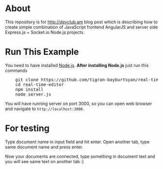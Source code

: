 # About
This repository is for http://devclub.am blog post which is describing how to create simple combination of JavaScript frontend AngularJS and server side Express.js + Socket.io Node.js projects.

# Run This Example
You need to have installed <a href="http://nodejs.org">Node.js</a>.
<b>After installing Node.js</b> just run this commands
<pre>
    git clone https://github.com/tigran-bayburtsyan/real-time-editor.git
    cd real-time-editor
    npm install
    node server.js
</pre>

<p>
    You will have running server on port 3000, so you can open web browser and navigate to <code>http://localhost:3000</code>.
</p>

# For testing
<p>
    Type document name in input field and hit enter. Open another tab, type same document name and press enter.
</p>
<p>
    Now your documents are connected, type something in document text and you will see same text on another tab :)
</p>
